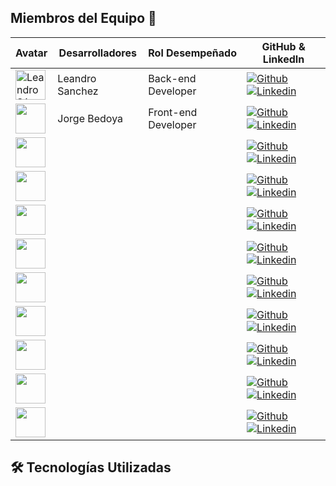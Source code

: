 ## Miembros del Equipo 👥

| Avatar                        | Desarrolladores         | Rol Desempeñado                   | GitHub & LinkedIn                                                                                                                                                                                          |
| ----------------------------- | --------------- | ---------------------- | ------------------------------------------------------------------------------------------------------------------------------------------------------------------------------------------------------- |
| <img width="48" height="48" src="https://avatars.githubusercontent.com/u/103838718?v=4" alt="Leandro Sánchez" /> | Leandro Sanchez     | Back-end Developer    | [![Github](https://github.com/user-attachments/assets/6eacb3b5-0962-4836-9a3b-ba5d57270b09)](https://github.com/leanmsan) [![Linkedin](https://github.com/user-attachments/assets/17a08fbe-e482-417a-b6d5-518aaea1d32f)]( )         |
| <img width="48" height="48" src=" " alt=" " /> | Jorge Bedoya      | Front-end Developer   | [![Github](https://github.com/user-attachments/assets/6eacb3b5-0962-4836-9a3b-ba5d57270b09)](https://github.com/GeorgeDev17) [![Linkedin](https://github.com/user-attachments/assets/17a08fbe-e482-417a-b6d5-518aaea1d32f)](https://www.linkedin.com/in/georgedev17/)         |  
| <img width="48" height="48" src=" " alt=" " /> |  |                      | [![Github](https://github.com/user-attachments/assets/6eacb3b5-0962-4836-9a3b-ba5d57270b09)]( ) [![Linkedin](https://github.com/user-attachments/assets/17a08fbe-e482-417a-b6d5-518aaea1d32f)]()   |
| <img width="48" height="48" src=" " alt=" " /> |  |      | [![Github](https://github.com/user-attachments/assets/6eacb3b5-0962-4836-9a3b-ba5d57270b09)]( ) [![Linkedin](https://github.com/user-attachments/assets/17a08fbe-e482-417a-b6d5-518aaea1d32f)]()               |
| <img width="48" height="48" src=" " alt=" " /> |  |                  | [![Github](https://github.com/user-attachments/assets/6eacb3b5-0962-4836-9a3b-ba5d57270b09)]( ) [![Linkedin](https://github.com/user-attachments/assets/17a08fbe-e482-417a-b6d5-518aaea1d32f)]()   |
| <img width="48" height="48" src=" " alt=" " /> |  |     | [![Github](https://github.com/user-attachments/assets/6eacb3b5-0962-4836-9a3b-ba5d57270b09)]( ) [![Linkedin](https://github.com/user-attachments/assets/17a08fbe-e482-417a-b6d5-518aaea1d32f)]()               |
| <img width="48" height="48" src=" " alt=" " /> |      |     | [![Github](https://github.com/user-attachments/assets/6eacb3b5-0962-4836-9a3b-ba5d57270b09)]( ) [![Linkedin](https://github.com/user-attachments/assets/17a08fbe-e482-417a-b6d5-518aaea1d32f)]()         | 
| <img width="48" height="48" src=" " alt=" " /> |       |     | [![Github](https://github.com/user-attachments/assets/6eacb3b5-0962-4836-9a3b-ba5d57270b09)]( ) [![Linkedin](https://github.com/user-attachments/assets/17a08fbe-e482-417a-b6d5-518aaea1d32f)]()         |  
| <img width="48" height="48" src=" " alt=" " /> |       |    | [![Github](https://github.com/user-attachments/assets/6eacb3b5-0962-4836-9a3b-ba5d57270b09)]( ) [![Linkedin](https://github.com/user-attachments/assets/17a08fbe-e482-417a-b6d5-518aaea1d32f)]()         |  
| <img width="48" height="48" src=" " alt=" " /> |       |    | [![Github](https://github.com/user-attachments/assets/6eacb3b5-0962-4836-9a3b-ba5d57270b09)]( ) [![Linkedin](https://github.com/user-attachments/assets/17a08fbe-e482-417a-b6d5-518aaea1d32f)]()         |  
| <img width="48" height="48" src=" " alt=" " /> |       |    | [![Github](https://github.com/user-attachments/assets/6eacb3b5-0962-4836-9a3b-ba5d57270b09)]( ) [![Linkedin](https://github.com/user-attachments/assets/17a08fbe-e482-417a-b6d5-518aaea1d32f)]()         |  


## 🛠️ Tecnologías Utilizadas
